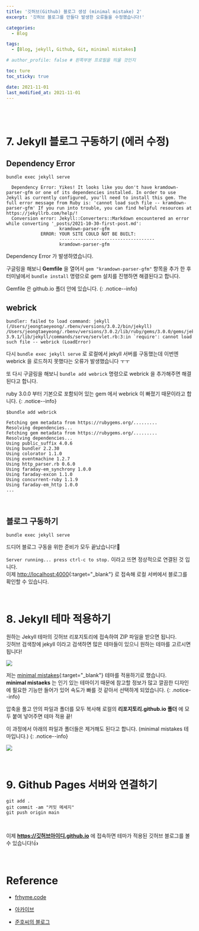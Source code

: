 ```yaml
---
title: '깃허브(Github) 블로그 생성 (minimal mistake) 2'
excerpt: '깃허브 블로그를 만들다 발생한 오류들을 수정했습니다!'

categories:
  - Blog

tags:
  - [Blog, jekyll, Github, Git, minimal mistakes]

# author_profile: false # 왼쪽부분 프로필을 띄울 것인지

toc: ture
toc_sticky: true

date: 2021-11-01
last_modified_at: 2021-11-01
---
```


<br>
<br>

# 7. Jekyll 블로그 구동하기 (에러 수정)

## Dependency Error

```
bundle exec jekyll serve
```

```
  Dependency Error: Yikes! It looks like you don't have kramdown-parser-gfm or one of its dependencies installed. In order to use Jekyll as currently configured, you'll need to install this gem. The full error message from Ruby is: 'cannot load such file -- kramdown-parser-gfm' If you run into trouble, you can find helpful resources at https://jekyllrb.com/help/!
  Conversion error: Jekyll::Converters::Markdown encountered an error while converting '_posts/2021-10-30-first-post.md':
                    kramdown-parser-gfm
             ERROR: YOUR SITE COULD NOT BE BUILT:
                    ------------------------------------
                    kramdown-parser-gfm

```

Dependency Error 가 발생하였습니다.

구글링을 해보니 **Gemfile** 을 열어서 `gem "kramdown-parser-gfm"` 항목을 추가 한 후 터미널에서 `bundle install` 명령으로 gem 설치를 진행하면 해결된다고 합니다.

Gemfile 은 github.io 폴더 안에 있습니다.
{: .notice--info}
<br>

## webrick

```
bundler: failed to load command: jekyll (/Users/jeongtaeyeong/.rbenv/versions/3.0.2/bin/jekyll)
/Users/jeongtaeyeong/.rbenv/versions/3.0.2/lib/ruby/gems/3.0.0/gems/jekyll-3.9.1/lib/jekyll/commands/serve/servlet.rb:3:in `require': cannot load such file -- webrick (LoadError)
```

다시 `bundle exec jekyll serve` 로 로컬에서 jekyll 서버를 구동했는데 이번엔 webrick 을 로드하지 못했다는 오류가 발생했습니다 ㅜㅜ

또 다시 구글링을 해보니 `bundle add webrick` 명령으로 webrick 을 추가해주면 해결된다고 합니다.

ruby 3.0.0 부터 기본으로 포함되어 있는 gem 에서 webrick 이 빠졌기 때문이라고 합니다.
{: .notice--info}

```
$bundle add webrick

Fetching gem metadata from https://rubygems.org/.........
Resolving dependencies...
Fetching gem metadata from https://rubygems.org/.........
Resolving dependencies...
Using public_suffix 4.0.6
Using bundler 2.2.30
Using colorator 1.1.0
Using eventmachine 1.2.7
Using http_parser.rb 0.6.0
Using faraday-em_synchrony 1.0.0
Using faraday-excon 1.1.0
Using concurrent-ruby 1.1.9
Using faraday-em_http 1.0.0
...
```

<br>

## 블로그 구동하기

```
bundle exec jekyll serve
```

드디어 블로그 구동을 위한 준비가 모두 끝났습니다!🤤

`Server running... press ctrl-c to stop.` 이라고 뜨면 정상적으로 연결된 것 입니다.  
이제 [http://localhost:4000](http://localhost:4000){:target="\_blank"} 로 접속해 로컬 서버에서 블로그를 확인할 수 있습니다.

<br>

# 8. Jekyll 테마 적용하기

원하는 Jekyll 테마의 깃허브 리포지토리에 접속하여 ZIP 파일을 받으면 됩니다.  
깃허브 검색창에 jekyll 이라고 검색하면 많은 테마들이 있으니 원하는 테마를 고르시면 됩니다!

![](https://user-images.githubusercontent.com/87692499/139886327-e2e089ec-8fbd-4778-994c-e2dfac057e8e.png)

저는 [minimal mistakes](https://github.com/mmistakes/minimal-mistakes){:target="\_blank"} 테마를 적용하기로 했습니다.  
**minimal mistaeks** 는 인기 있는 테마이기 때문에 참고할 정보가 많고 깔끔한 디자인에 필요한 기능만 들어가 있어 속도가 빠를 것 같아서 선택하게 되었습니다.
{: .notice--info}

압축을 풀고 안의 파일과 폴더를 모두 복사해 로컬의 **리포지토리.github.io 폴더** 에 모두 붙여 넣어주면 테마 적용 끝!

이 과정에서 아래의 파일과 폴더들은 제거해도 된다고 합니다. (minimal mistakes 테마입니다.)
{: .notice--info}

![](https://user-images.githubusercontent.com/87692499/139885180-3cbdfa22-9891-4bbd-b786-e77071fc9ebf.png)

<br>

# 9. Github Pages 서버와 연결하기

```
git add .
git commit -am "커밋 메세지"
git push origin main
```

<br>

이제 **https://깃허브아이디.github.io** 에 접속하면 테마가 적용된 깃허브 블로그를 볼 수 있습니다!👍

<br>

# Reference

- [frhyme.code](https://frhyme.github.io/others/jekyll_serve_not_work/)

* [아카이브](https://archuive.tistory.com/3)

* [준호씨의 블로그](https://junho85.pe.kr/1850)
